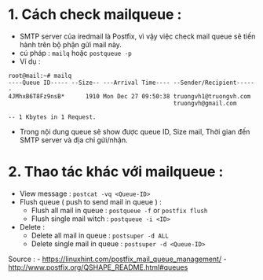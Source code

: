# 1. Cách check mailqueue :
- SMTP server của iredmail là Postfix, vì vậy việc check mail queue sẽ tiến hành trên bộ phận gửi mail này.
- cú pháp : `mailq` hoặc `postqueue -p`
- Ví dụ : 
```
root@mail:~# mailq
----Queue ID----- --Size-- ---Arrival Time---- --Sender/Recipient------
4JMhxB6T8Fz9nsB*      1910 Mon Dec 27 09:50:38 truongvh1@truongvh.com
                                               truongvh@gmail.com

-- 1 Kbytes in 1 Request.

```
- Trong nội dung queue sẽ show được queue ID, Size mail, Thời gian đến SMTP server và địa chỉ gửi/nhận.

# 2. Thao tác khác với mailqueue : 
- View message : `postcat -vq <Queue-ID>`
- Flush queue ( push to send mail in queue ) : 
    -  Flush all mail in queue :  `postqueue -f` or `postfix flush`
    -  Flush single mail witch <Queue-ID> : `postqueue -i <ID>`
- Delete :  
    - Delete all mail in queue : `postsuper -d ALL`
    - Delete single mail in queue : `postsuper -d <Queue-ID>`

Source : 
    - https://linuxhint.com/postfix_mail_queue_management/
    - http://www.postfix.org/QSHAPE_README.html#queues
    
